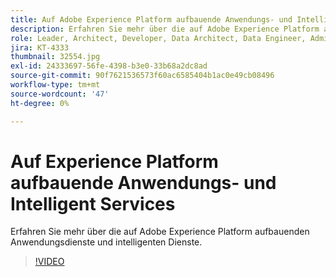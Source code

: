 ```yaml
---
title: Auf Adobe Experience Platform aufbauende Anwendungs- und Intelligent Services
description: Erfahren Sie mehr über die auf Adobe Experience Platform aufbauenden Anwendungsdienste und intelligenten Dienste.
role: Leader, Architect, Developer, Data Architect, Data Engineer, Admin, User
jira: KT-4333
thumbnail: 32554.jpg
exl-id: 24333697-56fe-4398-b3e0-33b68a2dc8ad
source-git-commit: 90f7621536573f60ac6585404b1ac0e49cb08496
workflow-type: tm+mt
source-wordcount: '47'
ht-degree: 0%

---
```


# Auf Experience Platform aufbauende Anwendungs- und Intelligent Services

Erfahren Sie mehr über die auf Adobe Experience Platform aufbauenden Anwendungsdienste und intelligenten Dienste.

>[!VIDEO](https://video.tv.adobe.com/v/32554?quality=12&learn=on)

